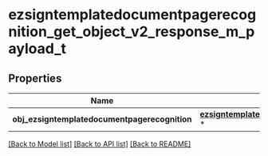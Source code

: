# ezsigntemplatedocumentpagerecognition_get_object_v2_response_m_payload_t

## Properties
Name | Type | Description | Notes
------------ | ------------- | ------------- | -------------
**obj_ezsigntemplatedocumentpagerecognition** | [**ezsigntemplatedocumentpagerecognition_response_compound_t**](ezsigntemplatedocumentpagerecognition_response_compound.md) \* |  | 

[[Back to Model list]](../README.md#documentation-for-models) [[Back to API list]](../README.md#documentation-for-api-endpoints) [[Back to README]](../README.md)


